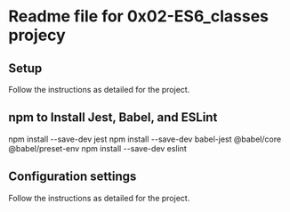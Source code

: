 # Readme file for 0x02-ES6_classes projecy

## Setup
Follow the instructions as detailed for the project.


## npm to Install Jest, Babel, and ESLint
npm install --save-dev jest
npm install --save-dev babel-jest @babel/core @babel/preset-env
npm install --save-dev eslint

## Configuration settings
Follow the instructions as detailed for the project.